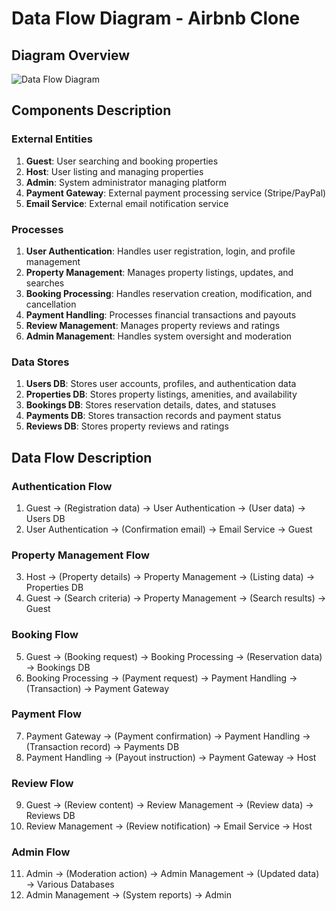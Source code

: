 # Data Flow Diagram - Airbnb Clone

## Diagram Overview
![Data Flow Diagram](data-flow-diagram.png)

## Components Description

### External Entities
1. **Guest**: User searching and booking properties
2. **Host**: User listing and managing properties
3. **Admin**: System administrator managing platform
4. **Payment Gateway**: External payment processing service (Stripe/PayPal)
5. **Email Service**: External email notification service

### Processes
1. **User Authentication**: Handles user registration, login, and profile management
2. **Property Management**: Manages property listings, updates, and searches
3. **Booking Processing**: Handles reservation creation, modification, and cancellation
4. **Payment Handling**: Processes financial transactions and payouts
5. **Review Management**: Manages property reviews and ratings
6. **Admin Management**: Handles system oversight and moderation

### Data Stores
1. **Users DB**: Stores user accounts, profiles, and authentication data
2. **Properties DB**: Stores property listings, amenities, and availability
3. **Bookings DB**: Stores reservation details, dates, and statuses
4. **Payments DB**: Stores transaction records and payment status
5. **Reviews DB**: Stores property reviews and ratings

## Data Flow Description

### Authentication Flow
1. Guest → (Registration data) → User Authentication → (User data) → Users DB
2. User Authentication → (Confirmation email) → Email Service → Guest

### Property Management Flow
3. Host → (Property details) → Property Management → (Listing data) → Properties DB
4. Guest → (Search criteria) → Property Management → (Search results) → Guest

### Booking Flow
5. Guest → (Booking request) → Booking Processing → (Reservation data) → Bookings DB
6. Booking Processing → (Payment request) → Payment Handling → (Transaction) → Payment Gateway

### Payment Flow
7. Payment Gateway → (Payment confirmation) → Payment Handling → (Transaction record) → Payments DB
8. Payment Handling → (Payout instruction) → Payment Gateway → Host

### Review Flow
9. Guest → (Review content) → Review Management → (Review data) → Reviews DB
10. Review Management → (Review notification) → Email Service → Host

### Admin Flow
11. Admin → (Moderation action) → Admin Management → (Updated data) → Various Databases
12. Admin Management → (System reports) → Admin
